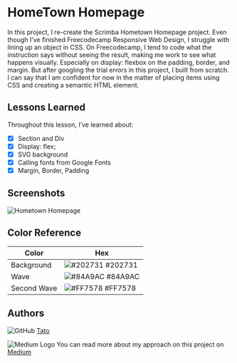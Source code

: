 
# HomeTown Homepage

In this project, I re-create the Scrimba Hometown Homepage project. Even though I’ve finished Freecodecamp Responsive Web Design, I struggle with lining up an object in CSS. On Freecodecamp, I tend to code what the instruction says without seeing the result, making me work to see what happens visually. Especially on display: flexbox on the padding, border, and margin.
But after googling the trial errors in this project, I built from scratch. I can say that I am confident for now in the matter of placing items using CSS and creating a semantic HTML element.



## Lessons Learned

Throughout this lesson, I’ve learned about:

- [x]  Section and Div
- [x]  Display: flex;
- [x]  SVG background
- [x]  Calling fonts from Google Fonts
- [x]  Margin, Border, Padding
## Screenshots
![Hometown Homepage](https://user-images.githubusercontent.com/80773310/198334333-703c2d6d-1e5a-4145-981e-62e90e21987c.png)

## Color Reference

| Color             | Hex                                                                |
| ----------------- | ------------------------------------------------------------------ |
| Background | ![#202731](https://placehold.co/15x15/202731/202731.png) #202731|
| Wave | ![#84A9AC](https://placehold.co/15x15/84A9AC/84A9AC.png) #84A9AC|
| Second Wave | ![#FF7578](https://placehold.co/15x15/FF7578/FF7578.png) #FF7578|


## Authors

![GitHub](https://user-images.githubusercontent.com/80773310/199714215-60064183-68b4-4367-96a0-1ac5bd1d4bfb.png)
 [Tato](https://github.com/DHCJS)

![Medium Logo](https://user-images.githubusercontent.com/80773310/199714292-47f791ff-6245-49d2-baf3-e09abcce67e9.png)
 You can read more about my approach on this project on [Medium](https://medium.com/p/98f6a7a96b84/)

